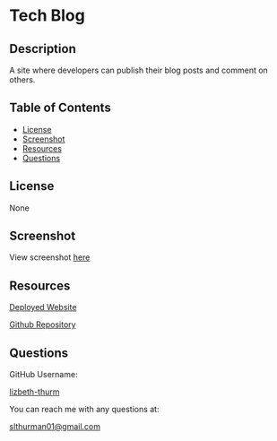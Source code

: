 
  # Tech Blog

  ## Description
  A site where developers can publish their blog posts and comment on others.

  ## Table of Contents
  - [License](#license)
  - [Screenshot](#screenshot)
  - [Resources](#resources)
  - [Questions](#questions)
  
  ## License
  None

  ## Screenshot
  View screenshot [here](./public/images/screenshot.png)
  
  ## Resources
  [Deployed Website](https://tech-blog-2023.herokuapp.com/)
  
  [Github Repository](https://github.com/lizbeth-thurm/tech-blog)
  
  ## Questions
  GitHub Username:

  [lizbeth-thurm](https://github.com/lizbeth-thurm)

  You can reach me with any questions at:
  
  slthurman01@gmail.com
